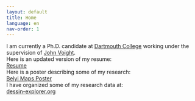 ```yaml
---
layout: default
title: Home
language: en
nav-order: 1
---
```

<section>
I am currently a Ph.D. candidate at
<a href="https://math.dartmouth.edu/">Dartmouth College</a>
working under the supervision of
<a href="https://math.dartmouth.edu/~jvoight/">John Voight</a>.
</section>
<section>
Here is an updated version of my resume:
<br>
<a class="btn btn--gray" href="assets/musty_resume.pdf">Resume</a>
</section>
<section>
Here is a poster describing some of my research:
<br>
<a class="btn btn--gray" href="assets/belyi_poster.pdf">Belyi Maps Poster</a>
</section>
<section>
I have organized some of my research data at:
<br>
<a class="btn btn--gray" href="https://dessin-explorer.org">dessin-explorer.org</a>
</section>
